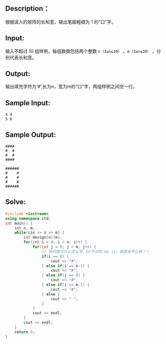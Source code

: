 ## Description：

根据读入的矩阵的长和宽，输出笔画粗细为 1 的“口”字。

## Input:

输入不超过 10 组样例，每组数据包括两个整数 `n（3≤n≤30）` ，`m（3≤n≤30）` ，分别代表长和宽。

## Output:

输出填充字符为‘#’,长为n，宽为m的“口”字，两组样例之间空一行。

## Sample Input:

```
4 4
5 6
```

## Sample Output:

```
####
#  #
#  #
####

######
#    #
#    #
#    #
######
```

## Solve:

```c++
#include <iostream>
using namespace std;
int main() {
    int n, m;
    while(cin >> n >> m) {
        int design[n][m];
        for(int i = 0; i < n; i++) {
            for(int j = 0; j < m; j++) {
                // 别问我为什么这么写，OJ不识别 && ||，或者说不让有！！
                if(i == 0) {
                    cout << "#";
                } else if(i == n-1) {
                    cout << "#";
                } else if(j == 0) {
                    cout << "#";
                } else if(j == m-1) {
                    cout << "#";
                } else {
                    cout << " ";
                }
            }
            cout << endl;
        }
        cout << endl;
    }
    return 0;
}

```

